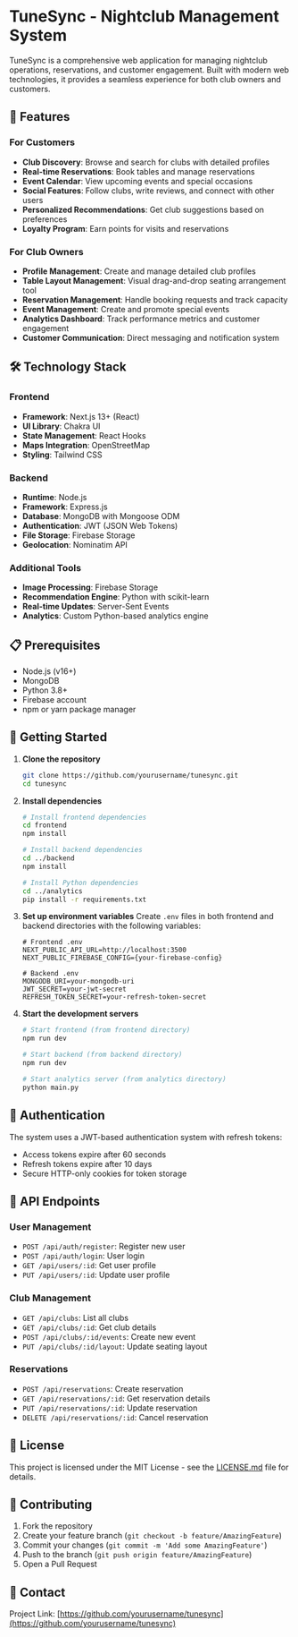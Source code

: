 # TuneSync - Nightclub Management System

TuneSync is a comprehensive web application for managing nightclub operations, reservations, and customer engagement. Built with modern web technologies, it provides a seamless experience for both club owners and customers.

## 🌟 Features

### For Customers
- **Club Discovery**: Browse and search for clubs with detailed profiles
- **Real-time Reservations**: Book tables and manage reservations
- **Event Calendar**: View upcoming events and special occasions
- **Social Features**: Follow clubs, write reviews, and connect with other users
- **Personalized Recommendations**: Get club suggestions based on preferences
- **Loyalty Program**: Earn points for visits and reservations

### For Club Owners
- **Profile Management**: Create and manage detailed club profiles
- **Table Layout Management**: Visual drag-and-drop seating arrangement tool
- **Reservation Management**: Handle booking requests and track capacity
- **Event Management**: Create and promote special events
- **Analytics Dashboard**: Track performance metrics and customer engagement
- **Customer Communication**: Direct messaging and notification system

## 🛠️ Technology Stack

### Frontend
- **Framework**: Next.js 13+ (React)
- **UI Library**: Chakra UI
- **State Management**: React Hooks
- **Maps Integration**: OpenStreetMap
- **Styling**: Tailwind CSS

### Backend
- **Runtime**: Node.js
- **Framework**: Express.js
- **Database**: MongoDB with Mongoose ODM
- **Authentication**: JWT (JSON Web Tokens)
- **File Storage**: Firebase Storage
- **Geolocation**: Nominatim API

### Additional Tools
- **Image Processing**: Firebase Storage
- **Recommendation Engine**: Python with scikit-learn
- **Real-time Updates**: Server-Sent Events
- **Analytics**: Custom Python-based analytics engine

## 📋 Prerequisites

- Node.js (v16+)
- MongoDB
- Python 3.8+
- Firebase account
- npm or yarn package manager

## 🚀 Getting Started

1. **Clone the repository**
   ```bash
   git clone https://github.com/yourusername/tunesync.git
   cd tunesync
   ```

2. **Install dependencies**
   ```bash
   # Install frontend dependencies
   cd frontend
   npm install

   # Install backend dependencies
   cd ../backend
   npm install

   # Install Python dependencies
   cd ../analytics
   pip install -r requirements.txt
   ```

3. **Set up environment variables**
   Create `.env` files in both frontend and backend directories with the following variables:
   ```env
   # Frontend .env
   NEXT_PUBLIC_API_URL=http://localhost:3500
   NEXT_PUBLIC_FIREBASE_CONFIG={your-firebase-config}

   # Backend .env
   MONGODB_URI=your-mongodb-uri
   JWT_SECRET=your-jwt-secret
   REFRESH_TOKEN_SECRET=your-refresh-token-secret
   ```

4. **Start the development servers**
   ```bash
   # Start frontend (from frontend directory)
   npm run dev

   # Start backend (from backend directory)
   npm run dev

   # Start analytics server (from analytics directory)
   python main.py
   ```

## 🔐 Authentication

The system uses a JWT-based authentication system with refresh tokens:
- Access tokens expire after 60 seconds
- Refresh tokens expire after 10 days
- Secure HTTP-only cookies for token storage

## 🎯 API Endpoints

### User Management
- `POST /api/auth/register`: Register new user
- `POST /api/auth/login`: User login
- `GET /api/users/:id`: Get user profile
- `PUT /api/users/:id`: Update user profile

### Club Management
- `GET /api/clubs`: List all clubs
- `GET /api/clubs/:id`: Get club details
- `POST /api/clubs/:id/events`: Create new event
- `PUT /api/clubs/:id/layout`: Update seating layout

### Reservations
- `POST /api/reservations`: Create reservation
- `GET /api/reservations/:id`: Get reservation details
- `PUT /api/reservations/:id`: Update reservation
- `DELETE /api/reservations/:id`: Cancel reservation

## 📝 License

This project is licensed under the MIT License - see the [LICENSE.md](LICENSE.md) file for details.

## 👥 Contributing

1. Fork the repository
2. Create your feature branch (`git checkout -b feature/AmazingFeature`)
3. Commit your changes (`git commit -m 'Add some AmazingFeature'`)
4. Push to the branch (`git push origin feature/AmazingFeature`)
5. Open a Pull Request

## 📧 Contact

Project Link: [https://github.com/yourusername/tunesync](https://github.com/yourusername/tunesync)
